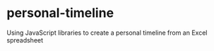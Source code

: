 # personal-timeline

Using JavaScript libraries to create a personal timeline from an Excel spreadsheet

